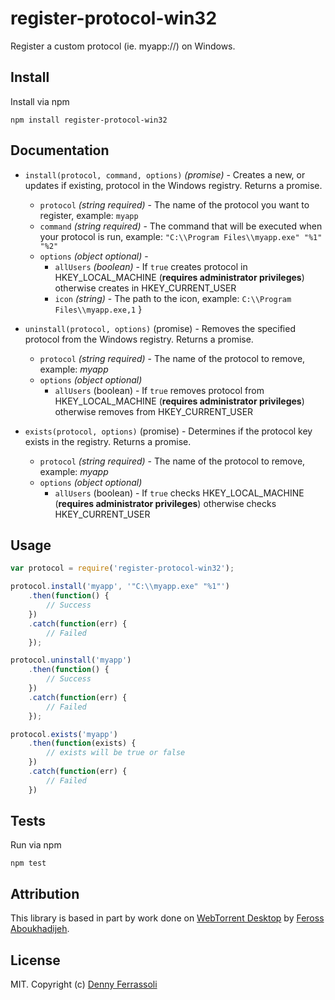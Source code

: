 # register-protocol-win32

Register a custom protocol (ie. myapp://) on Windows.

Install
-------

Install via npm

    npm install register-protocol-win32

Documentation
-------------

* `install(protocol, command, options)` *(promise)* - Creates a new, or updates if existing, protocol in the Windows registry. Returns a promise.
    + `protocol` *(string required)* - The name of the protocol you want to register, example: `myapp`
    + `command` *(string required)* - The command that will be executed when your protocol is run, example: `"C:\\Program Files\\myapp.exe" "%1" "%2"`
    + `options` *(object optional)* -
        + `allUsers` *(boolean)* - If `true` creates protocol in HKEY_LOCAL_MACHINE (**requires administrator privileges**) otherwise creates in HKEY_CURRENT_USER
        + `icon` *(string)* - The path to the icon, example: `C:\\Program Files\\myapp.exe,1`
        }

* `uninstall(protocol, options)` (promise) - Removes the specified protocol from the Windows registry. Returns a promise.
    + `protocol` *(string required)* - The name of the protocol to remove, example: *myapp*
    + `options` *(object optional)*
        + `allUsers` (boolean) - If `true` removes protocol from HKEY_LOCAL_MACHINE (**requires administrator privileges**) otherwise removes from HKEY_CURRENT_USER

* `exists(protocol, options)` (promise) - Determines if the protocol key exists in the registry. Returns a promise.
    + `protocol` *(string required)* - The name of the protocol to remove, example: *myapp*
    + `options` *(object optional)*
        + `allUsers` (boolean) - If `true` checks HKEY_LOCAL_MACHINE (**requires administrator privileges**) otherwise checks HKEY_CURRENT_USER

Usage
-----

```javascript
var protocol = require('register-protocol-win32');

protocol.install('myapp', '"C:\\myapp.exe" "%1"')
    .then(function() {
        // Success
    })
    .catch(function(err) {
        // Failed
    });

protocol.uninstall('myapp')
    .then(function() {
        // Success
    })
    .catch(function(err) {
        // Failed
    });

protocol.exists('myapp')
    .then(function(exists) {
        // exists will be true or false
    })
    .catch(function(err) {
        // Failed
    })
```

Tests
-----

Run via npm

    npm test

Attribution
-----------

This library is based in part by work done on [WebTorrent Desktop](https://github.com/feross/webtorrent-desktop) by [Feross Aboukhadijeh](http://feross.org/).

License
-------

MIT. Copyright (c) [Denny Ferrassoli](http://www.dennyferra.com)
